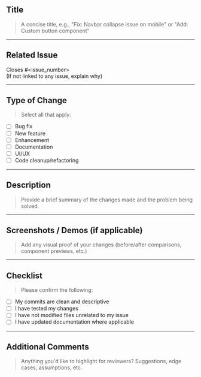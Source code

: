 ## Title

> A concise title, e.g., "Fix: Navbar collapse issue on mobile" or "Add: Custom button component"

---

## Related Issue

Closes #<issue_number>  
(If not linked to any issue, explain why)

---

## Type of Change

> Select all that apply:

- [ ] Bug fix
- [ ] New feature
- [ ] Enhancement
- [ ] Documentation
- [ ] UI/UX
- [ ] Code cleanup/refactoring

---

## Description

> Provide a brief summary of the changes made and the problem being solved.

---

## Screenshots / Demos (if applicable)

> Add any visual proof of your changes (before/after comparisons, component previews, etc.)

---

## Checklist

> Please confirm the following:

- [ ] My commits are clean and descriptive
- [ ] I have tested my changes
- [ ] I have not modified files unrelated to my issue
- [ ] I have updated documentation where applicable

---

## Additional Comments

> Anything you'd like to highlight for reviewers? Suggestions, edge cases, assumptions, etc.
